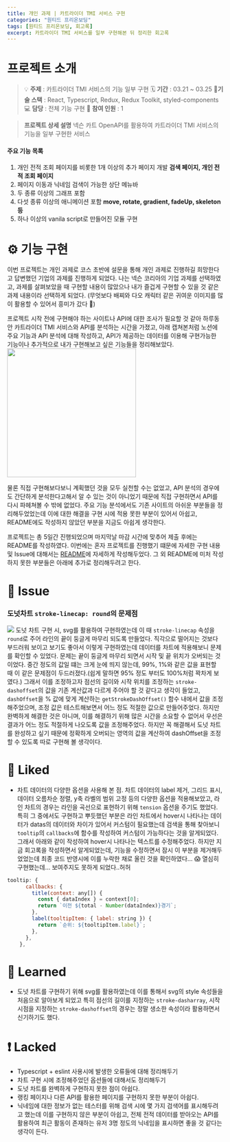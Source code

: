 ```yaml
---
title: 개인 과제 | 카트라이더 TMI 서비스 구현
categories: "원티드 프리온보딩"
tags: [원티드 프리온보딩, 회고록]
excerpt: 카트라이더 TMI 서비스를 일부 구현해본 뒤 정리한 회고록
---
```


# 프로젝트 소개

> 💡 **주제** : 카트라이더 TMI 서비스의 기능 일부 구현
> 🗓 **기간** : 03.21 ~ 03.25
> 🔨**기술 스택** : React, Typescript, Redux, Redux Toolkit, styled-components
> 💻 **담당** : 전체 기능 구현
> 👤 **참여 인원** : 1

> **프로젝트 상세 설명**
> 넥슨 카트 OpenAPI를 활용하여 카트라이더 TMI 서비스의 기능을 일부 구현한 서비스

#### 주요 기능 목록

1. 개인 전적 조회 페이지를 비롯한 1개 이상의 추가 페이지 개발
   **검색 페이지, 개인 전적 조회 페이지**
2. 페이지 이동과 닉네임 검색이 가능한 상단 메뉴바
3. 두 종류 이상의 그래프 포함
4. 다섯 종류 이상의 애니메이션 포함 **move, rotate, gradient, fadeUp, skeleton 등**
5. 하나 이상의 vanila script로 만들어진 모듈 구현

# ⚙️ 기능 구현

이번 프로젝트는 개인 과제로 코스 초반에 설문을 통해 개인 과제로 진행하길 희망한다고 답변했던 기업의 과제를 진행하게 되었다. 나는 넥슨 코리아의 기업 과제를 선택하였고, 과제를 살펴보았을 때 구현할 내용이 많았으나 내가 즐겁게 구현할 수 있을 것 같은 과제 내용이라 선택하게 되었다. (무엇보다 배찌와 다오 캐릭터 같은 귀여운 이미지를 많이 활용할 수 있어서 흥미가 갔다 🥰)

프로젝트 시작 전에 구현해야 하는 사이트나 API에 대한 조사가 필요할 것 같아 하루동안 카트라이더 TMI 서비스와 API를 분석하는 시간을 가졌고, 아래 캡쳐본처럼 노션에 주요 기능과 API 분석에 대해 작성하고, API가 제공하는 데이터를 이용해 구현가능한 기능이나 추가적으로 내가 구현해보고 싶은 기능들을 정리해보았다.
<img src="https://images.velog.io/images/yeyo0x0/post/a3d7d5eb-0568-4f78-8848-3de18b2da75d/%E1%84%89%E1%85%B3%E1%84%8F%E1%85%B3%E1%84%85%E1%85%B5%E1%86%AB%E1%84%89%E1%85%A3%E1%86%BA%202022-03-30%20%E1%84%8B%E1%85%A9%E1%84%92%E1%85%AE%208.46.04.png" width="300"/>

물론 직접 구현해보다보니 계획했던 것을 모두 실천할 수는 없었고, API 분석의 경우에도 간단하게 분석한다고해서 알 수 있는 것이 아니었기 때문에 직접 구현하면서 API를 다시 파헤쳐볼 수 밖에 없었다. 주요 기능 분석에서도 기존 사이트의 아쉬운 부분들을 정리해두었었는데 이에 대한 해결을 구현 시에 적용 못한 부분이 있어서 아쉽고, README에도 작성하지 않았던 부분을 지금도 아쉽게 생각한다.

프로젝트는 총 5일간 진행되었으며 마지막날 마감 시간에 맞추어 제출 후에는 README를 작성하였다. 이번에는 혼자 프로젝트를 진행했기 떄문에 자세한 구현 내용 및 Issue에 대해서는 [README](https://github.com/ye-yo/wanted-codestates-project-2)에 자세하게 작성해두었다. 그 외 README에 미처 작성하지 못한 부분들은 아래에 추가로 정리해두려고 한다.

# 🎃 Issue

### 도넛차트 `stroke-linecap: round`의 문제점

![](https://images.velog.io/images/yeyo0x0/post/29da2bfd-81a0-44b9-85a1-7b59c37961ec/image.png)
도넛 차트 구현 시, svg를 활용하여 구현하였는데 이 때 `stroke-linecap` 속성을 `round`로 주어 라인의 끝이 둥글게 마무리 되도록 만들었다. 직각으로 떨어지는 것보다 부드러워 보이고 보기도 좋아서 이렇게 구현하였는데 데이터를 차트에 적용해보니 문제를 확인할 수 있었다.
문제는 끝이 둥글게 마무리 되면서 시작 및 끝 위치가 오버되는 것이었다. 중간 정도의 값일 떄는 크게 눈에 띄지 않는데, 99%, 1%와 같은 값을 표현할 때 이 같은 문제점이 두드러졌다.(쉽게 말하면 95% 정도 부터도 100%처럼 꽉차게 보였다.) 그래서 이를 조정하고자 점선의 길이와 시작 위치를 조정하는 `stroke-dashoffset`의 값을 기존 계산값과 다르게 주어야 할 것 같다고 생각이 들었고, `dashOffset`을 % 값에 맞게 계산하는 `getStrokeDashOffset()` 함수 내에서 값을 조정해주었으며, 조정 값은 테스트해보면서 어느 정도 적절한 값으로 만들어주었다.
하지만 완벽하게 해결한 것은 아니며, 이를 해결하기 위해 많은 시간을 소요할 수 없어서 우선은 결과가 어느 정도 적절하게 나오도록 값을 조정해주었다. 하지만 꼭 해결해서 도넛 차트를 완성하고 싶기 때문에 정확하게 오버되는 영역의 값을 계산하여 dashOffset을 조정할 수 있도록 따로 구현해 볼 생각이다.

# 💛 Liked

- 차트 데이터의 다양한 옵션을 사용해 본 점.
  차트 데이터의 label 제거, 그리드 표시, 데이터 오름차순 정렬, y축 라벨의 범위 고정 등의 다양한 옵션을 적용해보았고, 라인 차트의 경우는 라인을 곡선으로 표현하기 위해 `tension` 옵션을 주기도 했었다. 특히 그 중에서도 구현하고 뿌듯했던 부분은 라인 차트에서 hover시 나타나는 데이터가 datas의 데이터와 차이가 있어서 커스텀이 필요했는데 검색을 통해 찾아보니 `tooltip`의 `callbacks`에 함수를 작성하여 커스텀이 가능하다는 것을 알게되었다. 그래서 아래와 같이 작성하여 hover시 나타나는 텍스트를 수정해주었다.
  하지만 지금 회고록을 작성하면서 알게되었는데, 기능을 수정하면서 잠시 이 부분을 제거해두었었는데 최종 코드 반영시에 이를 누락한 채로 올린 것을 확인하였다... 😱 열심히 구현했는데... 보여주지도 못하게 되었다..허허

```js
tooltip: {
      callbacks: {
        title(context: any[]) {
          const { dataIndex } = context[0];
          return `이전 ${total - Number(dataIndex)}경기`;
        },
        label(tooltipItem: { label: string }) {
          return `순위: ${tooltipItem.label}`;
        },
      },
    },
```

# 📝 Learned

- 도넛 차트를 구현하기 위해 svg를 활용하였는데 이를 통해서 svg의 style 속성들을 처음으로 알아보게 되었고 특히 점선의 길이를 지정하는 `stroke-dasharray`, 시작 시점을 지정하는 `stroke-dashoffset`의 경우는 정말 생소한 속성이라 활용하면서 신기하기도 했다.

# ❗️ Lacked

- Typescript + eslint 사용시에 발생한 오류들에 대해 정리해두기
- 차트 구현 시에 조정해주었던 옵션들에 대해서도 정리해두기
- 도넛 차트를 완벽하게 구현하지 못한 점이 아쉽다.
- 랭킹 페이지나 다른 API를 활용한 페이지를 구현하지 못한 부분이 아쉽다.
- 닉네임에 대한 정보가 없는 테스터를 위해 검색 시에 몇 가지 검색어를 표시해두려고 했는데 이를 구현하지 않은 부분이 아쉽고, 전체 전적 데이터를 받아오는 API를 활용하여 최근 활동이 존재하는 유저 3명 정도의 닉네임을 표시하면 좋을 것 같다는 생각이 든다.
